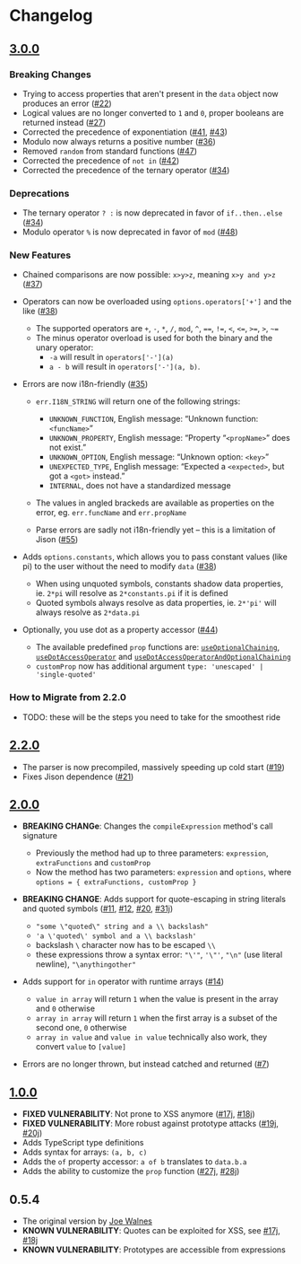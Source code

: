 # Changelog

## [3.0.0](https://github.com/m93a/filtrex/releases/tag/v3.0.0)
### Breaking Changes
 * Trying to access properties that aren't present in the `data` object now produces an error ([#22](https://github.com/m93a/filtrex/issues/22))
 * Logical values are no longer converted to `1` and `0`, proper booleans are returned instead ([#27](https://github.com/m93a/filtrex/issues/27))
 * Corrected the precedence of exponentiation ([#41](https://github.com/m93a/filtrex/issues/41), [#43](https://github.com/m93a/filtrex/issues/43))
 * Modulo now always returns a positive number ([#36](https://github.com/m93a/filtrex/issues/36))
 * Removed `random` from standard functions ([#47](https://github.com/m93a/filtrex/issues/47))
 * Corrected the precedence of `not in` ([#42](https://github.com/m93a/filtrex/issues/42))
 * Corrected the precedence of the ternary operator ([#34](https://github.com/m93a/filtrex/issues/34#issuecomment-866426918))

 ### Deprecations
 * The ternary operator `? :` is now deprecated in favor of `if..then..else` ([#34](https://github.com/m93a/filtrex/issues/34))
 * Modulo operator `%` is now deprecated in favor of `mod` ([#48](https://github.com/m93a/filtrex/issues/48))

### New Features
 * Chained comparisons are now possible: `x>y>z`, meaning `x>y and y>z` ([#37](https://github.com/m93a/filtrex/issues/37))

 * Operators can now be overloaded using `options.operators['+']` and the like ([#38](https://github.com/m93a/filtrex/issues/30))
   * The supported operators are `+`, `-`, `*`, `/`, `mod`, `^`, `==`, `!=`, `<`, `<=`, `>=`, `>`, `~=`
   * The minus operator overload is used for both the binary and the unary operator:
     * `-a` will result in `operators['-'](a)`
     * `a - b` will result in `operators['-'](a, b)`.

 * Errors are now i18n-friendly ([#35](https://github.com/m93a/filtrex/issues/35))
   * `err.I18N_STRING` will return one of the following strings:
     * `UNKNOWN_FUNCTION`, English message: “Unknown function: `<funcName>`”
     * `UNKNOWN_PROPERTY`, English message: “Property “`<propName>`” does not exist.”
     * `UNKNOWN_OPTION`, English message: “Unknown option: `<key>`”
     * `UNEXPECTED_TYPE`, English message: “Expected a `<expected>`, but got a `<got>` instead.”
     * `INTERNAL`, does not have a standardized message

   * The values in angled brackeds are available as properties on the error, eg. `err.funcName` and `err.propName`
   * Parse errors are sadly not i18n-friendly yet – this is a limitation of Jison ([#55](https://github.com/m93a/filtrex/issues/55))

 * Adds `options.constants`, which allows you to pass constant values (like pi) to the user without the need to modify `data` ([#38](https://github.com/m93a/filtrex/issues/38))
   * When using unquoted symbols, constants shadow data properties, ie. `2*pi` will resolve as `2*constants.pi` if it is defined
   * Quoted symbols always resolve as data properties, ie. `2*'pi'` will always resolve as `2*data.pi`

 * Optionally, you use dot as a property accessor ([#44](https://github.com/m93a/filtrex/issues/44#issuecomment-925716818))
   * The available predefined `prop` functions are:  [`useOptionalChaining`](https://github.com/m93a/filtrex/blob/0d371508b274f78931c990b9ebfa865c9a89b970/src/filtrex.mjs#L121), [`useDotAccessOperator`](https://github.com/m93a/filtrex/blob/0d371508b274f78931c990b9ebfa865c9a89b970/src/filtrex.mjs#L149) and [`useDotAccessOperatorAndOptionalChaining`](https://github.com/m93a/filtrex/blob/0d371508b274f78931c990b9ebfa865c9a89b970/src/filtrex.mjs#L189)
   * `customProp` now has additional argument `type: 'unescaped' | 'single-quoted'`

### How to Migrate from 2.2.0
 * TODO: these will be the steps you need to take for the smoothest ride

## [2.2.0](https://github.com/m93a/filtrex/releases/tag/v2.2.0)
 * The parser is now precompiled, massively speeding up cold start ([#19](https://github.com/m93a/filtrex/issues/19))
 * Fixes Jison dependence ([#21](https://github.com/m93a/filtrex/issues/21))

## [2.0.0](https://github.com/m93a/filtrex/releases/tag/v2.0.0)

 * **BREAKING CHANGe**: Changes the `compileExpression` method's call signature
   * Previously the method had up to three parameters: `expression`, `extraFunctions` and `customProp`
   * Now the method has two parameters: `expression` and `options`, where `options = { extraFunctions, customProp }`

 * **BREAKING CHANGE**: Adds support for quote-escaping in string literals and quoted symbols ([#11](https://github.com/m93a/filtrex/issues/11), [#12](https://github.com/m93a/filtrex/pull/12), [#20](https://github.com/m93a/filtrex/issues/20), [#31j](https://github.com/joewalnes/filtrex/issues/31))
   * `"some \"quoted\" string and a \\ backslash"`
   * `'a \'quoted\' symbol and a \\ backslash'`
   * backslash `\` character now has to be escaped `\\`
   * these expressions throw a syntax error: `"\'"`, `'\"'`, `"\n"` (use literal newline), `"\anythingother"`

 * Adds support for `in` operator with runtime arrays ([#14](https://github.com/m93a/filtrex/issues/14))
   *  `value in array` will return `1` when the value is present in the array and `0` otherwise
   *  `array in array` will return `1` when the first array is a subset of the second one, `0` otherwise
   *  `array in value` and `value in value` technically also work, they convert `value` to `[value]`
 
 * Errors are no longer thrown, but instead catched and returned ([#7](https://github.com/m93a/filtrex/issues/7))


## [1.0.0](https://github.com/m93a/filtrex/releases/tag/v1.0.0)
 * **FIXED VULNERABILITY**: Not prone to XSS anymore ([#17j](https://github.com/joewalnes/filtrex/issues/17), [#18j](https://github.com/joewalnes/filtrex/issues/18))
 * **FIXED VULNERABILITY**: More robust against prototype attacks ([#19j](https://github.com/joewalnes/filtrex/pull/19), [#20j](https://github.com/joewalnes/filtrex/pull/20))
 * Adds TypeScript type definitions
 * Adds syntax for arrays: `(a, b, c)`
 * Adds the `of` property accessor: `a of b` translates to `data.b.a`
 * Adds the ability to customize the `prop` function ([#27j](https://github.com/joewalnes/filtrex/issues/27), [#28j](https://github.com/joewalnes/filtrex/pull/28))

## 0.5.4
 * The original version by [Joe Walnes](https://github.com/joewalnes)
 * **KNOWN VULNERABILITY**: Quotes can be exploited for XSS, see [#17j](https://github.com/joewalnes/filtrex/issues/17), [#18j](https://github.com/joewalnes/filtrex/issues/18)
 * **KNOWN VULNERABILITY**: Prototypes are accessible from expressions
